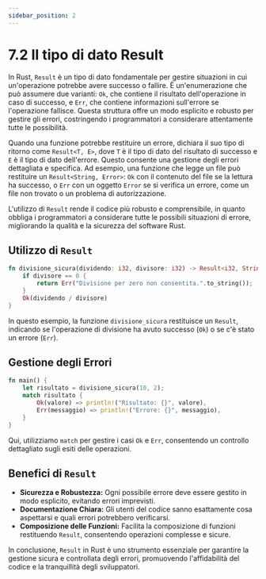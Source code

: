 ```yaml
---
sidebar_position: 2
---
```

# 7.2 Il tipo di dato Result
In Rust, `Result` è un tipo di dato fondamentale per gestire situazioni in cui un'operazione potrebbe avere successo o fallire. È un'enumerazione che può assumere due varianti: `Ok`, che contiene il risultato dell'operazione in caso di successo, e `Err`, che contiene informazioni sull'errore se l'operazione fallisce. Questa struttura offre un modo esplicito e robusto per gestire gli errori, costringendo i programmatori a considerare attentamente tutte le possibilità.

Quando una funzione potrebbe restituire un errore, dichiara il suo tipo di ritorno come `Result<T, E>`, dove `T` è il tipo di dato del risultato di successo e `E` è il tipo di dato dell'errore. Questo consente una gestione degli errori dettagliata e specifica. Ad esempio, una funzione che legge un file può restituire un `Result<String, Error>`: `Ok` con il contenuto del file se la lettura ha successo, o `Err` con un oggetto `Error` se si verifica un errore, come un file non trovato o un problema di autorizzazione.

L'utilizzo di `Result` rende il codice più robusto e comprensibile, in quanto obbliga i programmatori a considerare tutte le possibili situazioni di errore, migliorando la qualità e la sicurezza del software Rust.

## Utilizzo di `Result`
```rust
fn divisione_sicura(dividendo: i32, divisore: i32) -> Result<i32, String> {
    if divisore == 0 {
        return Err("Divisione per zero non consentita.".to_string());
    }
    Ok(dividendo / divisore)
}
```
In questo esempio, la funzione `divisione_sicura` restituisce un `Result`, indicando se l'operazione di divisione ha avuto successo (`Ok`) o se c'è stato un errore (`Err`).

## Gestione degli Errori
```rust
fn main() {
    let risultato = divisione_sicura(10, 2);
    match risultato {
        Ok(valore) => println!("Risultato: {}", valore),
        Err(messaggio) => println!("Errore: {}", messaggio),
    }
}
```
Qui, utilizziamo `match` per gestire i casi `Ok` e `Err`, consentendo un controllo dettagliato sugli esiti delle operazioni.

## Benefici di `Result`
- **Sicurezza e Robustezza:** Ogni possibile errore deve essere gestito in modo esplicito, evitando errori imprevisti.
- **Documentazione Chiara:** Gli utenti del codice sanno esattamente cosa aspettarsi e quali errori potrebbero verificarsi.
- **Composizione delle Funzioni:** Facilita la composizione di funzioni restituendo `Result`, consentendo operazioni complesse e sicure.

In conclusione, `Result` in Rust è uno strumento essenziale per garantire la gestione sicura e controllata degli errori, promuovendo l'affidabilità del codice e la tranquillità degli sviluppatori.